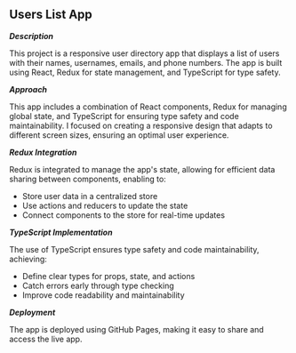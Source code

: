 <h2>Users List App</h2>

**_Description_**

This project is a responsive user directory app that displays a list of users with their names, usernames, emails, and phone numbers. The app is built using React, Redux for state management, and TypeScript for type safety.

**_Approach_**

This app includes a combination of React components, Redux for managing global state, and TypeScript for ensuring type safety and code maintainability. I focused on creating a responsive design that adapts to different screen sizes, ensuring an optimal user experience.

**_Redux Integration_**

Redux is integrated to manage the app's state, allowing for efficient data sharing between components, enabling to:

- Store user data in a centralized store
- Use actions and reducers to update the state
- Connect components to the store for real-time updates

**_TypeScript Implementation_**

The use of TypeScript ensures type safety and code maintainability, achieving:

- Define clear types for props, state, and actions
- Catch errors early through type checking
- Improve code readability and maintainability

**_Deployment_**

The app is deployed using GitHub Pages, making it easy to share and access the live app.